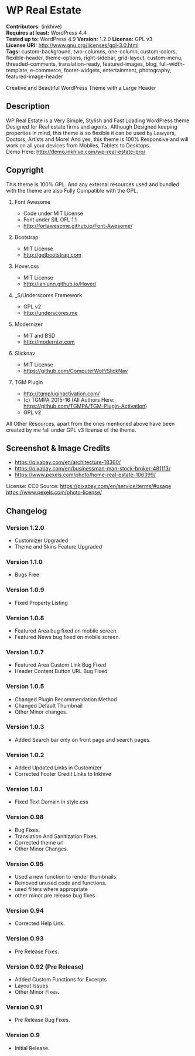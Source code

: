 # WP Real Estate

**Contributors:** (inkhive)  
**Requires at least:** WordPress 4.4  
**Tested up to:** WordPress 4.9
**Version:** 1.2.0
**License:** GPL v3  
**License URI:** http://www.gnu.org/licenses/gpl-3.0.html  
**Tags:** custom-background, two-columns, one-column, custom-colors, flexible-header, theme-options, right-sidebar, grid-layout, custom-menu, threaded-comments, translation-ready, featured-images, blog, full-width-template, e-commerce, footer-widgets, entertainment, photography, featured-image-header

Creative and Beautiful WordPress Theme with a Large Header

## Description

WP Real Estate is a Very Simple, Stylish and Fast Loading WordPress theme Designed for Real estate firms and agents. Although Designed keeping properties in mind, this theme is so flexible it can be used by Lawyers, Doctors, Artists and More! And yes, this theme is 100% Responsive and will work on all your devices from Mobiles, Tablets to Desktops.  
Demo Here: http://demo.inkhive.com/wp-real-estate-pro/


## Copyright


This theme is 100% GPL. And any external resources used and bundled with the theme are also Fully Compatible with the GPL.

1. Font Awesome
	- Code under MIT License
	- Font under SIL OFL 1.1 
	- http://fortawesome.github.io/Font-Awesome/
	
2. Bootstrap
	- MIT License
	- http://getbootstrap.com
	
3. Hover.css
	- MIT License
	- http://ianlunn.github.io/Hover/

4. _S/Underscores Framework
	- GPL v2
	- http://underscores.me

5. Modernizer 			
	- MIT and BSD
	- http://modernizr.com
	
6. Slicknav
	- MIT License
	- https://github.com/ComputerWolf/SlickNav
	
7. TGM Plugin
	- http://tgmpluginactivation.com/	
	- (c) TGMPA 2015-16 (All Authors Here: https://github.com/TGMPA/TGM-Plugin-Activation)
	- GPL v2
	
All Other Resources, apart from the ones mentioned above have been created by me fall under GPL v3 license of the theme.	

## Screenshot & Image Credits

* https://pixabay.com/en/architecture-18360/
* https://pixabay.com/en/businessman-man-stock-broker-481113/
* https://www.pexels.com/photo/home-real-estate-106399/

License: CC0
Source: https://pixabay.com/en/service/terms/#usage
        https://www.pexels.com/photo-license/

## Changelog
	
### Version 1.2.0

* Customizer Upgraded
* Theme and Skins Feature Upgraded
	
### Version 1.1.0

* Bugs Free
	
### Version 1.0.9

* Fixed Property Listing

### Version 1.0.8

* Featured Area bug fixed on mobile screen.
* Featured News bug fixed on mobile screen.

### Version 1.0.7

* Featured Area Custom Link Bug Fixed
* Header Content Button URL Bug Fixed

### Version 1.0.5

* Changed Plugin Recommendation Method
*  Changed Default Thumbnail
* Other Minor changes.
	
### Version 1.0.3

* Added Search bar only on front page and search pages.

### Version 1.0.2

* Added Updated Links in Customizer
* Corrected Footer Credit Links to Inkhive

### Version 1.0.1

* Fixed Text Domain in style.css

### Version 0.98

* Bug Fixes.
* Translation And Sanitization Fixes.
* Corrected theme url
* Other Minor Changes.

### Version 0.95

* Used a new function to render thumbnails.
* Removed unused code and functions.
* used filters where appropriate
* other minor pre release bug fixes

### Version 0.94

* Corrected Help Link.
	
### Version 0.93

* Pre Release Fixes.

### Version 0.92 (Pre Release)
	
* Added Custom Functions for Excerpts
* Layout Issues
* Other Minor Fixes.

### Version 0.91

* Pre Release Bug Fixes.
	
### Version 0.9

* Initial Release.
